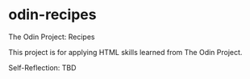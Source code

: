 # odin-recipes
The Odin Project: Recipes

This project is for applying HTML skills learned from The Odin Project.

Self-Reflection: TBD